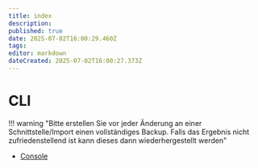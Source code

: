 ```yaml
---
title: index
description: 
published: true
date: 2025-07-02T16:00:29.460Z
tags: 
editor: markdown
dateCreated: 2025-07-02T16:00:27.373Z
---
```


# CLI

!!! warning "Bitte erstellen Sie vor jeder Änderung an einer Schnittstelle/Import einen vollständiges Backup. Falls das Ergebnis nicht zufriedenstellend ist kann dieses dann wiederhergestellt werden"

-   [Console](../cli/console/index.md)
